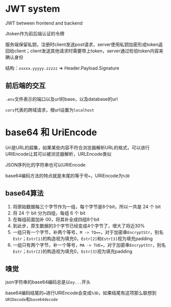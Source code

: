 # JWT system

JWT between frontend and backend

Jtoken作为前后端认证的令牌

服务端保留私钥，注册时client发送post请求，server使用私钥加密形成token返回给client；client发送其他请求时需要带上token，server通过检验token内容来确认身份

结构：`xxxxx.yyyyy.zzzzz` => Header.Payload.Signature

## 前后端的交互

`.env`文件表示的端口以及url的base，以及database的url

`cors`代表的跨域请求，根url设置为`localhost`

# base64 和 UriEncode

Uri是URL的超集，如果某些内容不符合浏览器解析URL的格式，可以进行URIEncode让其可以被浏览器解析，URLEncode类似

JSON序列化的字符串也可以URIEncode

base64编码方法的特点就是末尾的等于号`=`，URIEncode为`%3D`

## base64算法

1. 将原始数据每三个字节作为一组，每个字节是8个bit，所以一共是 24 个 bit
2. 将 24 个 bit 分为四组，每组 6 个 bit
3. 在每组前面加补 00，将其补全成四组8个bit
4. 到此步，原生数据的3个字节已经变成4个字节了，增大了将近30%
5. 一组只有一个字节，补两个等号，`M -> TQ==`，对于加密串`EncryptStr`，别名`Estr`；`Estr[1]`的构造视为填充0，`Estr[2]`和`Estr[3]`视为填充padding
6. 一组只有两个字节，补一个等号，`MA -> TUE=`，对于加密串`EncryptStr`，别名`Estr`；`Estr[2]`的构造视为填充0，`Estr[3]`视为填充padding


## 嗅觉

json字符串的base64编码总是以`ey...`开头

base64编码结尾的`=`进行URIEncode会变成`%3D`，如果结尾有这项那么联想到`URIDecode`和`base64decode`